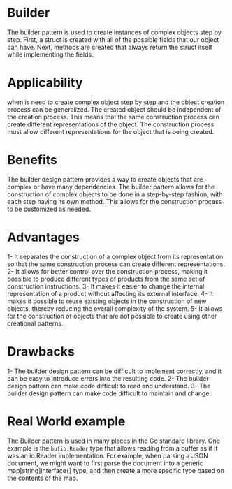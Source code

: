 # Builder
The builder pattern is used to create instances of complex objects step by step. First, a struct is created with all of the possible fields that our object can have. Next, methods are created that always return the struct itself while implementing the fields.

# Applicability
when is need to create complex object step by step and the object creation process can be generalized.
The created object should be independent of the creation process. This means that the same construction process can create different representations of the object. The construction process must allow different representations for the object that is being created.

# Benefits
The builder design pattern provides a way to create objects that are complex or have many dependencies. The builder pattern allows for the construction of complex objects to be done in a step-by-step fashion, with each step having its own method. This allows for the construction process to be customized as needed.

# Advantages
1- It separates the construction of a complex object from its representation so that the same construction process can create different representations.
2- It allows for better control over the construction process, making it possible to produce different types of products from the same set of construction instructions.
3- It makes it easier to change the internal representation of a product without affecting its external interface.
4- It makes it possible to reuse existing objects in the construction of new objects, thereby reducing the overall complexity of the system.
5- It allows for the construction of objects that are not possible to create using other creational patterns.

# Drawbacks
1- The builder design pattern can be difficult to implement correctly, and it can be easy to introduce errors into the resulting code.
2- The builder design pattern can make code difficult to read and understand.
3- The builder design pattern can make code difficult to maintain and change.

# Real World example
The Builder pattern is used in many places in the Go standard library. One example is the `bufio.Reader` type that allows reading from a buffer as if it was an io.Reader implementation. For example, when parsing a JSON document, we might want to first parse the document into a generic map[string]interface{} type, and then create a more specific type based on the contents of the map.



